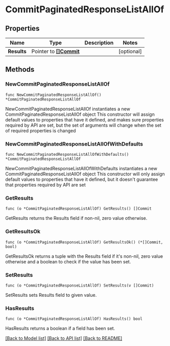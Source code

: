 # CommitPaginatedResponseListAllOf

## Properties

Name | Type | Description | Notes
------------ | ------------- | ------------- | -------------
**Results** | Pointer to [**[]Commit**](Commit.md) |  | [optional] 

## Methods

### NewCommitPaginatedResponseListAllOf

`func NewCommitPaginatedResponseListAllOf() *CommitPaginatedResponseListAllOf`

NewCommitPaginatedResponseListAllOf instantiates a new CommitPaginatedResponseListAllOf object
This constructor will assign default values to properties that have it defined,
and makes sure properties required by API are set, but the set of arguments
will change when the set of required properties is changed

### NewCommitPaginatedResponseListAllOfWithDefaults

`func NewCommitPaginatedResponseListAllOfWithDefaults() *CommitPaginatedResponseListAllOf`

NewCommitPaginatedResponseListAllOfWithDefaults instantiates a new CommitPaginatedResponseListAllOf object
This constructor will only assign default values to properties that have it defined,
but it doesn't guarantee that properties required by API are set

### GetResults

`func (o *CommitPaginatedResponseListAllOf) GetResults() []Commit`

GetResults returns the Results field if non-nil, zero value otherwise.

### GetResultsOk

`func (o *CommitPaginatedResponseListAllOf) GetResultsOk() (*[]Commit, bool)`

GetResultsOk returns a tuple with the Results field if it's non-nil, zero value otherwise
and a boolean to check if the value has been set.

### SetResults

`func (o *CommitPaginatedResponseListAllOf) SetResults(v []Commit)`

SetResults sets Results field to given value.

### HasResults

`func (o *CommitPaginatedResponseListAllOf) HasResults() bool`

HasResults returns a boolean if a field has been set.


[[Back to Model list]](../README.md#documentation-for-models) [[Back to API list]](../README.md#documentation-for-api-endpoints) [[Back to README]](../README.md)


